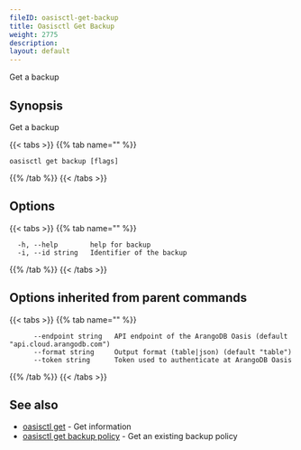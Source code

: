 ```yaml
---
fileID: oasisctl-get-backup
title: Oasisctl Get Backup
weight: 2775
description: 
layout: default
---
```

Get a backup

## Synopsis

Get a backup

{{< tabs >}}
{{% tab name="" %}}
```
oasisctl get backup [flags]
```
{{% /tab %}}
{{< /tabs >}}

## Options

{{< tabs >}}
{{% tab name="" %}}
```
  -h, --help        help for backup
  -i, --id string   Identifier of the backup
```
{{% /tab %}}
{{< /tabs >}}

## Options inherited from parent commands

{{< tabs >}}
{{% tab name="" %}}
```
      --endpoint string   API endpoint of the ArangoDB Oasis (default "api.cloud.arangodb.com")
      --format string     Output format (table|json) (default "table")
      --token string      Token used to authenticate at ArangoDB Oasis
```
{{% /tab %}}
{{< /tabs >}}

## See also

* [oasisctl get]()	 - Get information
* [oasisctl get backup policy](oasisctl-get-backup-policy)	 - Get an existing backup policy

